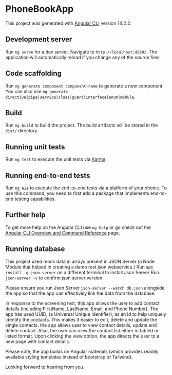 # PhoneBookApp

This project was generated with [Angular CLI](https://github.com/angular/angular-cli) version 14.2.2.

## Development server

Run `ng serve` for a dev server. Navigate to `http://localhost:4200/`. The application will automatically reload if you change any of the source files.

## Code scaffolding

Run `ng generate component component-name` to generate a new component. You can also use `ng generate directive|pipe|service|class|guard|interface|enum|module`.

## Build

Run `ng build` to build the project. The build artifacts will be stored in the `dist/` directory.

## Running unit tests

Run `ng test` to execute the unit tests via [Karma](https://karma-runner.github.io).

## Running end-to-end tests

Run `ng e2e` to execute the end-to-end tests via a platform of your choice. To use this command, you need to first add a package that implements end-to-end testing capabilities.

## Further help

To get more help on the Angular CLI use `ng help` or go check out the [Angular CLI Overview and Command Reference](https://angular.io/cli) page.

## Running database
This project used mock data in arrays present in JSON Server (a Node Module that helped in creating a demo rest json webservice.)
Run `npm install -g json-server` on a different terminal to install Json Server
Run `json-server -v` to confirm json server version.

Please ensure you run Json Server `json-server --watch db.json` alongside the app so that the app can effectively link the data from the database.

In response to the screening test, this app allows the user to add contact details (including FirstName, LastName, Email, and Phone Number).
The app has used UUID, (a Universal Unique Identifier), as an Id to help uniquely identify the contacts. This makes it easier to edit, delete and update the single contacts.
the app allows user to view contact details, update and delete contact. 
Also, the user can view the contact list either in tabled or listed format. 
Upon clicking the view option, the app directs the user to a new page with contact details.

Please note, the app builds on Angular materials (which provides readily available styling templates instead of bootstrap or Tailwind).

Looking forward to hearing from you.
